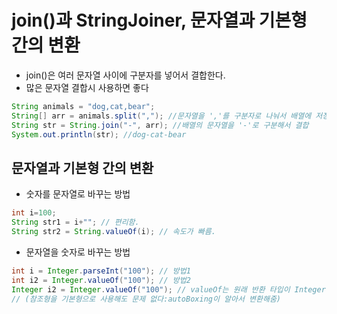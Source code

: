 # join()과 StringJoiner, 문자열과 기본형 간의 변환

- join()은 여러 문자열 사이에 구분자를 넣어서 결합한다.
- 많은 문자열 결합시 사용하면 좋다

```java
String animals = "dog,cat,bear";
String[] arr = animals.split(","); //문자열을 ','를 구분자로 나눠서 배열에 저장
String str = String.join("-", arr); //배열의 문자열을 '-'로 구분해서 결합
System.out.println(str); //dog-cat-bear
```

## 문자열과 기본형 간의 변환

- 숫자를 문자열로 바꾸는 방법

```java
int i=100;
String str1 = i+""; // 편리함.
String str2 = String.valueOf(i); // 속도가 빠름. 
```

- 문자열을 숫자로 바꾸는 방법

```java
int i = Integer.parseInt("100"); // 방법1
int i2 = Integer.valueOf("100"); // 방법2 
Integer i2 = Integer.valueOf("100"); // valueOf는 원래 반환 타입이 Integer
// (참조형을 기본형으로 사용해도 문제 없다:autoBoxing이 알아서 변환해줌)
```

